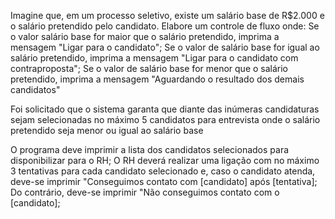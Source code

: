 Imagine que, em um processo seletivo, existe um salário base de R$2.000 e o
salário pretendido pelo candidato. Elabore um controle de fluxo onde:
Se o valor salário base for maior que o salário pretendido, imprima a mensagem
"Ligar para o candidato";
Se o valor de salário base for igual ao salário pretendido, imprima a mensagem
"Ligar para o candidato com contraproposta";
Se o valor de salário base for menor que o salário pretendido, imprima a mensagem
"Aguardando o resultado dos demais candidatos"

Foi solicitado que o sistema garanta que diante das inúmeras candidaturas sejam selecionadas no máximo 5 candidatos para entrevista onde o salário pretendido seja menor ou igual ao salário base

O programa deve imprimir a lista dos candidatos selecionados para disponibilizar para o RH;
O RH deverá realizar uma ligação com no máximo 3 tentativas para cada candidato selecionado e,
caso o candidato atenda, deve-se imprimir "Conseguimos contato com [candidato] após [tentativa];
Do contrário, deve-se imprimir "Não conseguimos contato com o [candidato];


